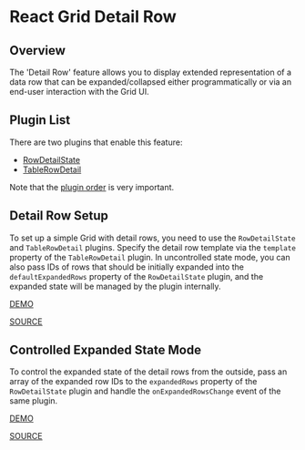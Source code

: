 # React Grid Detail Row

## Overview

The 'Detail Row' feature allows you to display extended representation of a data row that can be expanded/collapsed either programmatically or via an end-user interaction with the Grid UI.

## Plugin List

There are two plugins that enable this feature:
- [RowDetailState](../reference/row-detail-state.md)
- [TableRowDetail](../reference/table-row-detail.md)

Note that the [plugin order](../README.md#plugin-order) is very important.

## Detail Row Setup

To set up a simple Grid with detail rows, you need to use the `RowDetailState` and `TableRowDetail` plugins. Specify the detail row template via the `template` property of the `TableRowDetail` plugin. In uncontrolled state mode, you can also pass IDs of rows that should be initially expanded into the `defaultExpandedRows` property of the `RowDetailState` plugin, and the expanded state will be managed by the plugin internally.

[DEMO](http://devexpress.github.io/devextreme-reactive/react/grid/demos/#/detail-row/simple-detail-row)

[SOURCE](https://github.com/DevExpress/devextreme-reactive/tree/master/packages/dx-react-demos/src/bootstrap3/detail-row/simple-detail-row.jsx)

## Controlled Expanded State Mode

To control the expanded state of the detail rows from the outside, pass an array of the expanded row IDs to the `expandedRows` property of the `RowDetailState` plugin and handle the `onExpandedRowsChange` event of the same plugin.

[DEMO](http://devexpress.github.io/devextreme-reactive/react/grid/demos/#/detail-row/detail-row-controlled)

[SOURCE](https://github.com/DevExpress/devextreme-reactive/tree/master/packages/dx-react-demos/src/bootstrap3/detail-row/detail-row-controlled.jsx)

